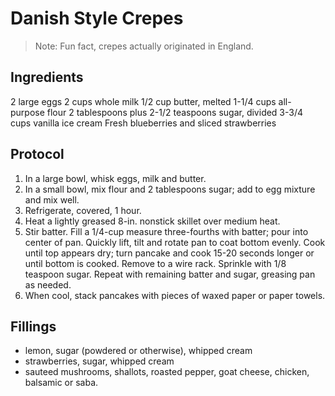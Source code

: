 # Danish Style Crepes

> Note: Fun fact, crepes actually originated in England.  

## Ingredients
2 large eggs
2 cups whole milk
1/2 cup butter, melted
1-1/4 cups all-purpose flour
2 tablespoons plus 2-1/2 teaspoons sugar, divided
3-3/4 cups vanilla ice cream
Fresh blueberries and sliced strawberries


## Protocol
1. In a large bowl, whisk eggs, milk and butter. 
2. In a small bowl, mix flour and 2 tablespoons sugar; add to egg mixture and mix well. 
3. Refrigerate, covered, 1 hour.
4. Heat a lightly greased 8-in. nonstick skillet over medium heat. 
5. Stir batter. Fill a 1/4-cup measure three-fourths with batter; pour into center of pan. Quickly lift, tilt and rotate pan to coat bottom evenly. Cook until top appears dry; turn pancake and cook 15-20 seconds longer or until bottom is cooked. Remove to a wire rack. Sprinkle with 1/8 teaspoon sugar.
Repeat with remaining batter and sugar, greasing pan as needed. 
6. When cool, stack pancakes with pieces of waxed paper or paper towels. 


## Fillings

* lemon, sugar (powdered or otherwise), whipped cream
* strawberries, sugar, whipped cream
* sauteed mushrooms, shallots, roasted pepper, goat cheese, chicken, balsamic or saba.  

